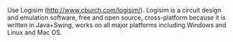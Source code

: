 Use Logisim (http://www.cburch.com/logisim/).
Logisim is a circuit design and emulation software,
 free and open source,
 cross-platform because it is written in Java+Swing,
 works on all major platforms including Windows and Linux and Mac OS.
